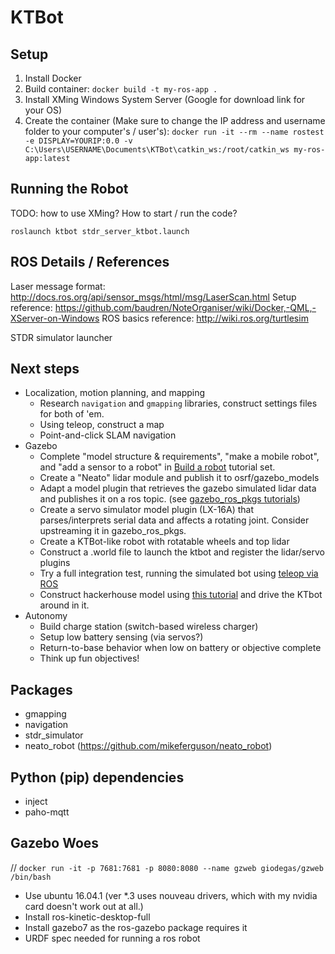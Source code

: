# KTBot

## Setup

1. Install Docker
2. Build container: `docker build -t my-ros-app .`
3. Install XMing Windows System Server (Google for download link for your OS)
4. Create the container (Make sure to change the IP address and username folder to your computer's / user's): `docker run -it --rm --name rostest -e DISPLAY=YOURIP:0.0 -v C:\Users\USERNAME\Documents\KTBot\catkin_ws:/root/catkin_ws my-ros-app:latest`

## Running the Robot

TODO: how to use XMing? How to start / run the code?

`roslaunch ktbot stdr_server_ktbot.launch`

## ROS Details / References

Laser message format: http://docs.ros.org/api/sensor_msgs/html/msg/LaserScan.html
Setup reference: https://github.com/baudren/NoteOrganiser/wiki/Docker,-QML,-XServer-on-Windows
ROS basics reference: http://wiki.ros.org/turtlesim

STDR simulator launcher

## Next steps

- Localization, motion planning, and mapping
  - Research `navigation` and `gmapping` libraries, construct settings files for both of 'em.
  - Using teleop, construct a map
  - Point-and-click SLAM navigation
- Gazebo
  - Complete "model structure & requirements", "make a mobile robot", and "add a sensor to a robot" in [Build a robot](http://gazebosim.org/tutorials?cat=build_robot) tutorial set.
  - Create a "Neato" lidar module and publish it to osrf/gazebo_models
  - Adapt a model plugin that retrieves the gazebo simulated lidar data and publishes it on a ros topic. (see [gazebo_ros_pkgs tutorials](http://gazebosim.org/tutorials?cat=connect_ros))
  - Create a servo simulator model plugin (LX-16A) that parses/interprets serial data and affects a rotating joint. Consider upstreaming it in gazebo_ros_pkgs.
  - Create a KTBot-like robot with rotatable wheels and top lidar
  - Construct a .world file to launch the ktbot and register the lidar/servo plugins
  - Try a full integration test, running the simulated bot using [teleop via ROS](http://wiki.ros.org/stdr_simulator/Tutorials/Using%20turtlebot%20for%20teleoperation)
  - Construct hackerhouse model using [this tutorial](http://gazebosim.org/tutorials?cat=build_world&tut=building_editor) and drive the KTbot around in it.
- Autonomy
  - Build charge station (switch-based wireless charger)
  - Setup low battery sensing (via servos?)
  - Return-to-base behavior when low on battery or objective complete
  - Think up fun objectives!

## Packages

- gmapping
- navigation
- stdr_simulator
- neato_robot (https://github.com/mikeferguson/neato_robot)

## Python (pip) dependencies

- inject
- paho-mqtt


## Gazebo Woes

// `docker run -it -p 7681:7681 -p 8080:8080 --name gzweb giodegas/gzweb /bin/bash`

- Use ubuntu 16.04.1 (ver \*.3 uses nouveau drivers, which with my nvidia card doesn't work out at all.)
- Install ros-kinetic-desktop-full
- Install gazebo7 as the ros-gazebo package requires it
- URDF spec needed for running a ros robot
